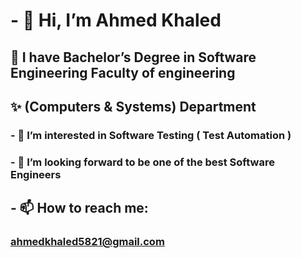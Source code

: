 # - 👋 Hi, I’m Ahmed Khaled 

## 🔭 I have Bachelor’s Degree in Software Engineering Faculty of engineering 
## ✨ (Computers & Systems) Department

### - 👀 I’m interested in Software Testing ( Test Automation )
### - 🌱 I’m looking forward to be one of the best Software Engineers 

## - 📫 How to reach me: 
### ahmedkhaled5821@gmail.com


<!--
**ahmedkhaled14/ahmedkhaled14** is a ✨ _special_ ✨ repository because its `README.md` (this file) appears on your GitHub profile.

Here are some ideas to get you started:

- 🔭 I’m currently working on ...
- 🌱 I’m currently learning ...
- 👯 I’m looking to collaborate on ...
- 🤔 I’m looking for help with ...
- 💬 Ask me about ...
- 📫 How to reach me: ...
- 😄 Pronouns: ...
- ⚡ Fun fact: ...
-->
